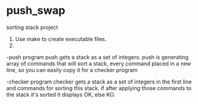 # push_swap
sorting stack project

1. Use make to create executable files.
2.
 -push program
	push gets a stack as a set of integers.
	push is generating array of commands that will sort a stack, every command placed in a new line, so you can easily copy it for a checker program

 -checker program
	checker gets a stack as a set of integers in the first line and commands for sorting this stack.
	if after applying those commands to the stack it's sorted it displays OK, else KO.
